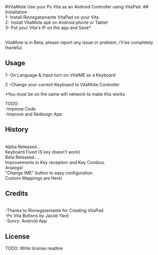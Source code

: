 <snippet>
  <content>
#VitaMote
Use your Ps Vita as an Android Controller using VitaPad.
## Installation
<br>1- Install Rinnegatamante VitaPad on your Vita
<br>2- Install VitaMote apk on Android phone or Tablet
<br>3- Put your Vita's IP on the app and Save*

<br>VitaMote is in Beta, please report any issue or problem, i'll be completely thankful.

## Usage
1- On Language & Input turn on VitaIME as a Keyboard

2 -Change your current Keyboard to VitaMote Controller

*You must be on the same wifi network to make this works

TODO: 
<br>-Improve Code
<br>-Improve and Redesign App

## History
<br>Alpha Released...
<br>Keyboard Fixed (S key doesn't work)
<br>Beta Released....
<br>Improvements in Key reception and Key Combos.
<br>Analogs!
<br>"Change IME" button to easy configuration.
<br>Custom Mappings are Here!

## Credits
<br>-Thanks to Rinnegatamante for Creating VitaPad
<br>-Ps Vita Buttons by Jacob Yard
<br>-Sonry: Android App
## License
TODO: Write license
</content>
  <tabTrigger>readme</tabTrigger>
</snippet>
